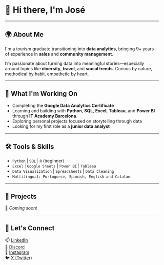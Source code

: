 # 👋 Hi there, I'm José

---

## 🌍 About Me

I'm a tourism graduate transitioning into **data analytics**, bringing 9+ years of experience in **sales** and **community management**.

I’m passionate about turning data into meaningful stories—especially around topics like **diversity**, **travel**, and **social trends**. Curious by nature, methodical by habit, empathetic by heart.

---

## 🧠 What I'm Working On

- Completing the **Google Data Analytics Certificate**
- Learning and building with **Python**, **SQL**, **Excel**, **Tableau**, and **Power BI** through **IT Academy Barcelona**.
- Exploring personal projects focused on storytelling through data
- Looking for my first role as a **junior data analyst**

---

## 🛠️ Tools & Skills

- `Python` | `SQL` | `R` (beginner)
- `Excel` | `Google Sheets` | `Power BI` | `Tableau`
- `Data Visualization` | `Spreadsheets` | `Data Cleaning`
- `Multilingual: Portuguese, Spanish, English and Catalan`

---

## 🚀 Projects

🧪 _Coming soon!_  

---

## 💬 Let's Connect

📫 [LinkedIn](https://www.linkedin.com/in/jmessiasgarcia/)  
💬 [Discord](https://discord.com/users/jmessiasgarcia)  
📸 [Instagram](https://www.instagram.com/eagoravoce)  
🐦 [X (Twitter)](https://x.com/jmessiasgarcia)  


